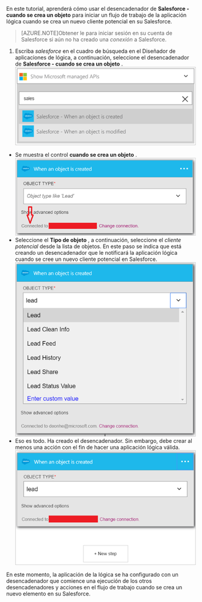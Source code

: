 En este tutorial, aprenderá cómo usar el desencadenador de **Salesforce - cuando se crea un objeto** para iniciar un flujo de trabajo de la aplicación lógica cuando se crea un nuevo cliente potencial en su Salesforce.

>[AZURE.NOTE]Obtener le para iniciar sesión en su cuenta de Salesforce si aún no ha creado una *conexión* a Salesforce.  

1. Escriba *salesforce* en el cuadro de búsqueda en el Diseñador de aplicaciones de lógica, a continuación, seleccione el desencadenador de **Salesforce - cuando se crea un objeto** .  
![Imagen de activación de Salesforce 1](./media/connectors-create-api-salesforce/trigger-1.png)   
- Se muestra el control **cuando se crea un objeto** .  
![Imagen de activación de Salesforce 2](./media/connectors-create-api-salesforce/trigger-2.png)   
- Seleccione el **Tipo de objeto** , a continuación, seleccione el *cliente potencial* desde la lista de objetos. En este paso se indica que está creando un desencadenador que le notificará la aplicación lógica cuando se cree un nuevo cliente potencial en Salesforce.   
![Imagen de activación de Salesforce 3](./media/connectors-create-api-salesforce/trigger-3.png)   
- Eso es todo. Ha creado el desencadenador. Sin embargo, debe crear al menos una acción con el fin de hacer una aplicación lógica válida.    
![Imagen de activación de Salesforce 4](./media/connectors-create-api-salesforce/trigger-4.png)   

En este momento, la aplicación de la lógica se ha configurado con un desencadenador que comience una ejecución de los otros desencadenadores y acciones en el flujo de trabajo cuando se crea un nuevo elemento en su Salesforce.  